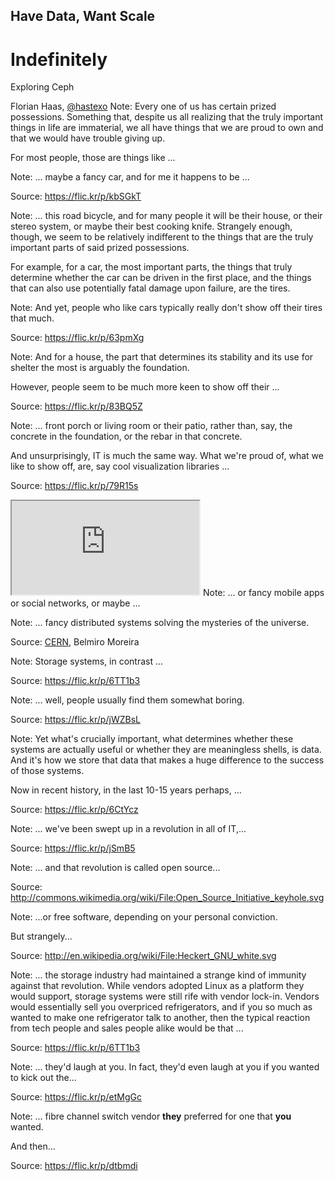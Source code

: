 <!-- .slide: data-background="black" -->
## Have Data, Want Scale
# Indefinitely
Exploring Ceph

Florian Haas, [@hastexo](https://twitter.com/hastexo)
Note: Every one of us has certain prized possessions. Something that,
despite us all realizing that the truly important things in life are
immaterial, we all have things that we are proud to own and that we
would have trouble giving up.

For most people, those are things like ...


<!-- .slide: data-background="https://farm6.staticflickr.com/5476/12593834865_ae920f9b55_k_d.jpg" data-background-size="cover" -->
Note: ... maybe a fancy car, and for me it happens to be ...

Source: https://flic.kr/p/kbSGkT


<!-- .slide: data-background="https://lh4.googleusercontent.com/-qKxRCUPE8pA/VArO1dh04QI/AAAAAAAAErg/YZwNe1CJqVc/s0-U-I/P4830300.JPG" data-background-size="cover" -->
Note: ... this road bicycle, and for many people
it will be their house, or their stereo system, or maybe their best
cooking knife. Strangely enough, though, we seem to be relatively indifferent
to the things that are the truly important parts of said prized
possessions.

For example, for a car, the most important parts, the things that
truly determine whether the car can be driven in the first place, and
the things that can also use potentially fatal damage upon failure,
are the tires.


<!-- .slide: data-background="https://farm4.staticflickr.com/3370/3308974893_dc8dfba391_b_d.jpg" data-background-size="cover" -->
Note: And yet, people who like cars typically really don't show off
their tires that much.

Source: https://flic.kr/p/63pmXg


<!-- .slide: data-background="https://farm5.staticflickr.com/4021/4624121049_d78fb53cd0_b_d.jpg" data-background-size="cover" -->
Note: And for a house, the part that determines its stability and its
use for shelter the most is arguably the foundation.

However, people seem to be much more keen to show off their ...

Source: https://flic.kr/p/83BQ5Z


<!-- .slide: data-background="https://farm3.staticflickr.com/2713/4038233322_294014df96_o_d.jpg" data-background-size="cover" -->
Note: ... front porch or living room or their patio, rather than, say,
the concrete in the foundation, or the rebar in that concrete.

And unsurprisingly, IT is much the same way. What we're proud
of, what we like to show off, are, say cool visualization libraries ...

Source: https://flic.kr/p/79R15s


<!-- .slide: data-background="white" -->
<iframe class="stretch" src="http://bl.ocks.org/kerryrodden/raw/7090426/" scrolling="no"></iframe>
Note: ... or fancy mobile apps or social networks, or maybe ...


<!-- .slide: data-background="images/cern-openstack.png" data-background-size="contain" -->
Note: ... fancy distributed systems solving the mysteries of the
universe.

Source: [CERN](http://www.cern.ch), Belmiro Moreira


<!-- .slide: data-background="https://farm3.staticflickr.com/2607/3868876430_c02559b34e_o_d.jpg" data-background-size="cover" -->
Note: Storage systems, in contrast ...

Source: https://flic.kr/p/6TT1b3


<!-- .slide: data-background="https://farm4.staticflickr.com/3817/12436753284_6f866360c4_k_d.jpg" data-background-size="cover" -->
Note: ... well, people usually find them somewhat boring.

Source: https://flic.kr/p/jWZBsL


<!-- .slide: data-background="https://farm4.staticflickr.com/3506/3694634775_47e9c332e1_o_d.jpg" data-background-size="cover" -->
Note: Yet what's crucially important, what determines whether these
systems are actually useful or whether they are meaningless shells, is
data. And it's how we store that data that makes a huge difference to
the success of those systems.

Now in recent history, in the last 10-15 years perhaps, ...

Source: https://flic.kr/p/6CtYcz


<!-- .slide: data-background="https://farm1.staticflickr.com/59/213521842_29b89f0c50_o_d.jpg" data-background-size="cover" -->
Note: ... we've been swept up in a revolution in all of IT,...

Source: https://flic.kr/p/jSmB5


<!-- .slide: data-background="http://upload.wikimedia.org/wikipedia/commons/4/4e/Open_Source_Initiative_keyhole.svg" data-background-size="contain" -->
Note:  ... and that revolution is called open source...

Source: http://commons.wikimedia.org/wiki/File:Open_Source_Initiative_keyhole.svg


<!-- .slide: data-background="http://upload.wikimedia.org/wikipedia/en/2/22/Heckert_GNU_white.svg" data-background-size="contain" -->
Note: ...or free software, depending on your personal conviction.

But strangely...

Source: http://en.wikipedia.org/wiki/File:Heckert_GNU_white.svg


<!-- .slide: data-background="https://farm3.staticflickr.com/2607/3868876430_c02559b34e_o_d.jpg" data-background-size="cover" -->
Note: ... the storage industry had maintained a strange
kind of immunity against that revolution. While vendors adopted Linux
as a platform they would support, storage systems were still rife with
vendor lock-in. Vendors would essentially sell you overpriced
refrigerators, and if you so much as wanted to make one refrigerator
talk to another, then the typical reaction from tech people and sales
people alike would be that ...

Source: https://flic.kr/p/6TT1b3


<!-- .slide: data-background="https://farm4.staticflickr.com/3777/8847016207_374c5b450e_k_d.jpg" data-background-size="cover" -->
Note: ... they'd laugh at you.  In fact,
they'd even laugh at you if you wanted to kick out the...

Source: https://flic.kr/p/etMgGc


<!-- .slide: data-background="https://farm9.staticflickr.com/8198/8183845721_16efcd1ed4_k_d.jpg" data-background-size="cover" -->
Note: ... fibre channel switch vendor **they** preferred for one that
**you** wanted.

And then...

Source: https://flic.kr/p/dtbmdi
